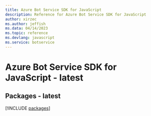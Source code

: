 ```yaml
---
title: Azure Bot Service SDK for JavaScript
description: Reference for Azure Bot Service SDK for JavaScript
author: xirzec
ms.author: jeffish
ms.data: 04/14/2023
ms.topic: reference
ms.devlang: javascript
ms.service: botservice
---
```

# Azure Bot Service SDK for JavaScript - latest
## Packages - latest
[!INCLUDE [packages](bot-service-index.md)]